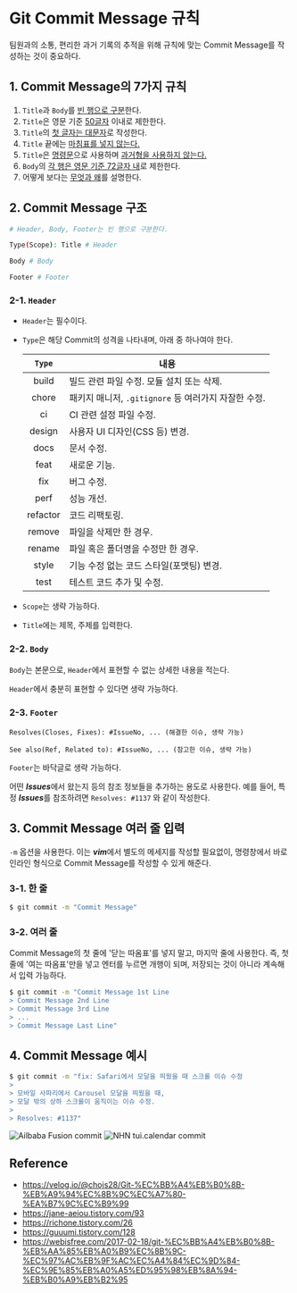 # Git Commit Message 규칙

팀원과의 소통, 편리한 과거 기록의 추적을 위해 규칙에 맞는 Commit Message를 작성하는 것이 중요하다.

## 1. Commit Message의 7가지 규칙

1. `Title`과 `Body`를 <u>빈 행으로 구분</u>한다.
1. `Title`은 영문 기준 <u>50글자</u> 이내로 제한한다.
1. `Title`의 <u>첫 글자는 대문자</u>로 작성한다.
1. `Title` 끝에는 <u>마침표를 넣지 않는다.</u>
1. `Title`은 <u>명령문</u>으로 사용하며 <u>과거형을 사용하지 않는다.</u>
1. `Body`의 <u>각 행은 영문 기준 72글자 내</u>로 제한한다.
1. 어떻게 보다는 <u>무엇과 왜</u>를 설명한다.

## 2. Commit Message 구조

```bash
# Header, Body, Footer는 빈 행으로 구분한다.

Type(Scope): Title # Header

Body # Body

Footer # Footer
```

### 2-1. `Header`

- `Header`는 필수이다.
- `Type`은 해당 Commit의 성격을 나타내며, 아래 중 하나여야 한다.

  `Type` | 내용
  :---: | ---
  build | 빌드 관련 파일 수정. 모듈 설치 또는 삭제.
  chore | 패키지 매니저, `.gitignore` 등 여러가지 자잘한 수정.
  ci | CI 관련 설정 파일 수정.
  design | 사용자 UI 디자인(CSS 등) 변경.
  docs | 문서 수정.
  feat | 새로운 기능.
  fix | 버그 수정.
  perf | 성능 개선.
  refactor | 코드 리팩토링.
  remove | 파일을 삭제만 한 경우.
  rename | 파일 혹은 폴더명을 수정만 한 경우.
  style | 기능 수정 없는 코드 스타일(포맷팅) 변경.
  test | 테스트 코드 추가 및 수정.

- `Scope`는 생략 가능하다.
- `Title`에는 제목, 주제를 입력한다.

### 2-2. `Body`

`Body`는 본문으로, `Header`에서 표현할 수 없는 상세한 내용을 적는다.

`Header`에서 충분히 표현할 수 있다면 생략 가능하다.

### 2-3. `Footer`

```text
Resolves(Closes, Fixes): #IssueNo, ... (해결한 이슈, 생략 가능)

See also(Ref, Related to): #IssueNo, ... (참고한 이슈, 생략 가능)
```

`Footer`는 바닥글로 생략 가능하다.

어떤 ***Issues***에서 왔는지 등의 참조 정보들을 추가하는 용도로 사용한다. 예를 들어, 특정 ***Issues***를 참조하려면 `Resolves: #1137` 와 같이 작성한다.

## 3. Commit Message 여러 줄 입력

`-m` 옵션을 사용한다. 이는 ***vim***에서 별도의 메세지를 작성할 필요없이, 명령창에서 바로 인라인 형식으로 Commit Message를 작성할 수 있게 해준다.

### 3-1. 한 줄

```bash
$ git commit -m "Commit Message"
```

### 3-2. 여러 줄

Commit Message의 첫 줄에 '닫는 따옴표'를 넣지 말고, 마지막 줄에 사용한다. 즉, 첫 줄에 '여는 따옴표'만을 넣고 엔터를 누르면 개행이 되며, 저장되는 것이 아니라 계속해서 입력 가능하다.

```bash
$ git commit -m "Commit Message 1st Line
> Commit Message 2nd Line
> Commit Message 3rd Line
> ...
> Commit Message Last Line"
```

## 4. Commit Message 예시

```bash
$ git commit -m "fix: Safari에서 모달을 띄웠을 때 스크롤 이슈 수정
>
> 모바일 사파리에서 Carousel 모달을 띄웠을 때,
> 모달 밖의 상하 스크롤이 움직이는 이슈 수정.
>
> Resolves: #1137"
```

![Ailbaba Fusion commit](https://github.com/lumirlumir/web-blog-data-img/blob/main/images/cs/conventions/git/commit-messages/1.png?raw=true "Ailbaba Fusion commit")
![NHN tui.calendar commit](https://github.com/lumirlumir/web-blog-data-img/blob/main/images/cs/conventions/git/commit-messages/2.png?raw=true "NHN tui.calendar commit")

## Reference

- <https://velog.io/@chojs28/Git-%EC%BB%A4%EB%B0%8B-%EB%A9%94%EC%8B%9C%EC%A7%80-%EA%B7%9C%EC%B9%99>
- <https://jane-aeiou.tistory.com/93>
- <https://richone.tistory.com/26>
- <https://guuumi.tistory.com/128>
- <https://webisfree.com/2017-02-18/git-%EC%BB%A4%EB%B0%8B-%EB%AA%85%EB%A0%B9%EC%8B%9C-%EC%97%AC%EB%9F%AC%EC%A4%84%EC%9D%84-%EC%9E%85%EB%A0%A5%ED%95%98%EB%8A%94-%EB%B0%A9%EB%B2%95>
